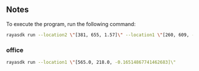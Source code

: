## Notes
To execute the program, run the following command:
```bash
rayasdk run --location2 \"[381, 655, 1.57]\" --location1 \"[260, 609, -78.39]\" 
```

### office
```bash
rayasdk run --location1 \"[565.0, 218.0, -0.16514867741462683]\"
```
